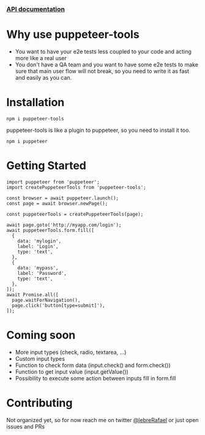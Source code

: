### [API documentation](https://github.com/lebreRafael/puppeteer-tools/blob/master/api.md)

# Why use puppeteer-tools
* You want to have your e2e tests less coupled to your code and acting more like a real user
* You don't have a QA team and you want to have some e2e tests to make sure that main user flow will
not break, so you need to write it as fast and easily as you can.

# Installation
```
npm i puppeteer-tools
```

puppeteer-tools is like a plugin to puppeteer, so you need to install it too.
```
npm i puppeteer
```

# Getting Started
```
import puppeteer from 'puppeteer';
import createPuppeteerTools from 'puppeteer-tools';

const browser = await puppeteer.launch();
const page = await browser.newPage();

const puppeteerTools = createPuppeteerTools(page);

await page.goto('http://myapp.com/login');
await puppeteerTools.form.fill([
  {
    data: 'mylogin',
    label: 'Login',
    type: 'text',
  },
  {
    data: 'mypass',
    label: 'Password',
    type: 'text',
  },
]);
await Promise.all([
  page.waitForNavigation(),
  page.click('button[type=submit]'),
]);
```

# Coming soon
* More input types (check, radio, textarea, ...)
* Custom input types
* Function to check form data (input.check() and form.check())
* Function to get input value (input.getValue())
* Possibility to execute some action between inputs fill in form.fill

# Contributing
Not organized yet, so for now reach me on twitter [@lebreRafael](https://twitter.com/lebreRafael) or just open issues and PRs
